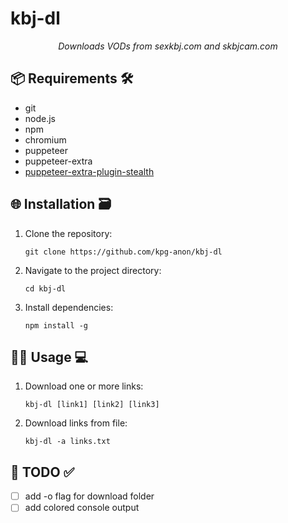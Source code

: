 # kbj-dl
<p align="center">
  <em>Downloads VODs from sexkbj.com and skbjcam.com</em>
</p>

## 📦 Requirements 🛠️
- git
- node.js
- npm
- chromium
- puppeteer
- puppeteer-extra
- [puppeteer-extra-plugin-stealth](https://www.npmjs.com/package/puppeteer-extra-plugin-stealth)

## 🌐 Installation 🗃
1. Clone the repository:
    ```
    git clone https://github.com/kpg-anon/kbj-dl
    ```
2. Navigate to the project directory:
    ```
    cd kbj-dl
    ```
3. Install dependencies:
	```
	npm install -g
	```
## 🧑‍💻 Usage 💻
1. Download one or more links:
	```
	kbj-dl [link1] [link2] [link3]
	```
2. Download links from file:
	```
	kbj-dl -a links.txt
	```
## 📝 TODO ✅
- [ ] add -o flag for download folder
- [ ] add colored console output
